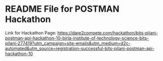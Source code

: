 # README File for POSTMAN Hackathon

Link for Hackathon Page: https://dare2compete.com/hackathon/bits-pilani-postman-api-hackathon-10-birla-institute-of-technology-science-bits-pilani-277419?utm_campaign=site-emails&utm_medium=d2c-automated&utm_source=registration-successful-bits-pilani-postman-api-hackathon-10


